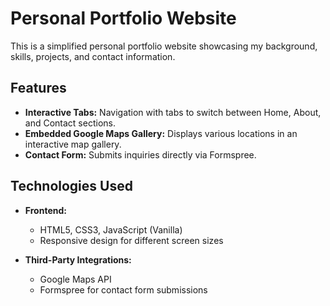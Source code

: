 # Personal Portfolio Website

This is a simplified personal portfolio website showcasing my background, skills, projects, and contact information.

## Features

- **Interactive Tabs:** Navigation with tabs to switch between Home, About, and Contact sections.
- **Embedded Google Maps Gallery:** Displays various locations in an interactive map gallery.
- **Contact Form:** Submits inquiries directly via Formspree.

## Technologies Used

- **Frontend:** 
  - HTML5, CSS3, JavaScript (Vanilla)
  - Responsive design for different screen sizes

- **Third-Party Integrations:**
  - Google Maps API
  - Formspree for contact form submissions
